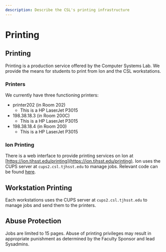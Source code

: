 ```yaml
---
description: Describe the CSL's printing infrastructure
---
```


# Printing

## Printing

Printing is a production service offered by the Computer Systems Lab. We provide the means for students to print from Ion and the CSL workstations.

### Printers

We currently have three functioning printers:

* printer202 \(in Room 202\)
  * This is a HP LaserJet P3015
* 198.38.18.3 \(in Room 200C\)
  * This is a HP LaserJet P3015
* 198.38.18.4 \(in Room 200\)
  * This is a HP LaserJet P3015

### Ion Printing

There is a web interface to provide printing services on Ion at [https://ion.tjhsst.edu/printing](https://ion.tjhsst.edu/printing). Ion uses the CUPS server at `cups2.csl.tjhsst.edu` to manage jobs. Relevant code can be found [here](https://github.com/tjcsl/ion/tree/master/intranet/apps/printing).

## Workstation Printing

Each workstations uses the CUPS server at `cups2.csl.tjhsst.edu` to manage jobs and send them to the printers.

## Abuse Protection

Jobs are limited to 15 pages. Abuse of printing privileges may result in appropriate punishment as determined by the Faculty Sponsor and lead Sysadmins.

